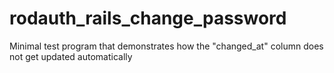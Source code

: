 # rodauth_rails_change_password
Minimal test program that demonstrates how the "changed_at" column does not get updated automatically
